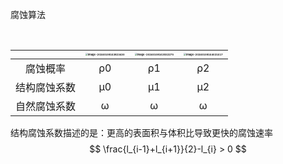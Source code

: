 腐蚀算法

​                  

|              | <img src="https://p.ipic.vip/ulmbf2.png" alt="image-20240108163823430" style="zoom:25%;" /> | <img src="https://p.ipic.vip/cy82io.png" alt="image-20240108163932275" style="zoom:25%;" /> | <img src="https://p.ipic.vip/kgkz57.png" alt="image-20240108164021617" style="zoom:25%;" /> |
| :----------: | :----------------------------------------------------------: | :----------------------------------------------------------: | :----------------------------------------------------------: |
|   腐蚀概率   |                              ρ0                              |                              ρ1                              |                              ρ2                              |
| 结构腐蚀系数 |                              μ0                              |                              μ1                              |                              μ2                              |
| 自然腐蚀系数 |                              ω                               |                              ω                               |                              ω                               |

结构腐蚀系数描述的是：更高的表面积与体积比导致更快的腐蚀速率
$$
\frac{l_{i-1}+l_{i+1}}{2}-l_{i} > 0
$$
